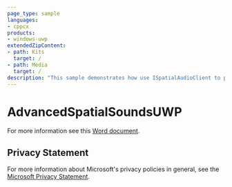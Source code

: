 ```yaml
---
page_type: sample
languages:
- cppcx
products:
- windows-uwp
extendedZipContent:
- path: Kits
  target: /
- path: Media
  target: /
description: "This sample demonstrates how use ISpatialAudioClient to playback both static and dynamic positional audio using Windows Sonic technologies in a Universal Windows Platform (UWP) app."
---
```


# AdvancedSpatialSoundsUWP

For more information see this [Word document](https://github.com/microsoft/Xbox-ATG-Samples/blob/master/UWPSamples/Audio/AdvancedSpatialSoundsUWP/Readme.docx).

## Privacy Statement

For more information about Microsoft's privacy policies in general, see the [Microsoft Privacy Statement](https://privacy.microsoft.com/en-us/privacystatement/).
